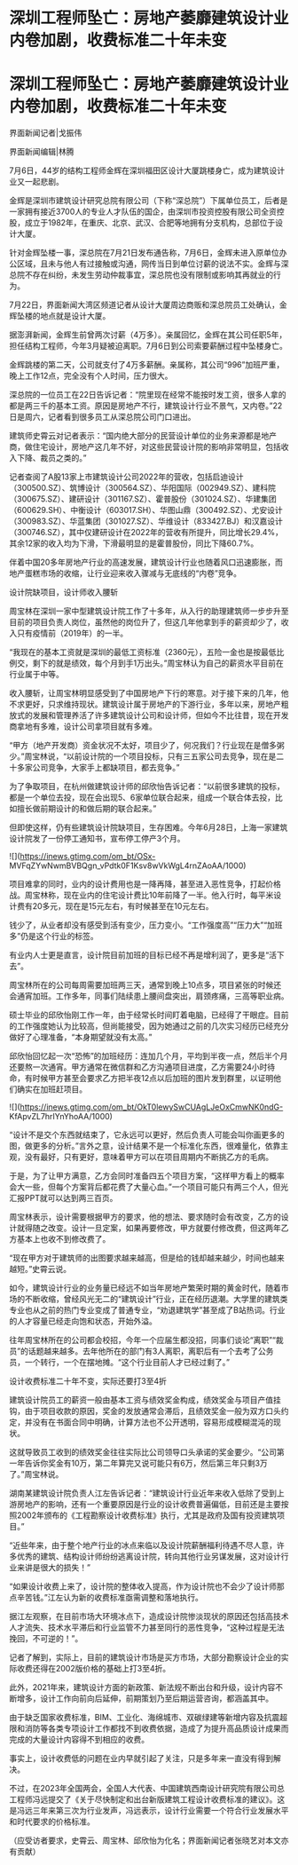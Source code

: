 # 深圳工程师坠亡：房地产萎靡建筑设计业内卷加剧，收费标准二十年未变

# 深圳工程师坠亡：房地产萎靡建筑设计业内卷加剧，收费标准二十年未变

界面新闻记者|戈振伟

界面新闻编辑|林腾

7月6日，44岁的结构工程师金辉在深圳福田区设计大厦跳楼身亡，成为建筑设计业又一起悲剧。

金辉是深圳市建筑设计研究总院有限公司（下称“深总院”）下属单位员工，后者是一家拥有接近3700人的专业人才队伍的国企，由深圳市投资控股有限公司全资控股，成立于1982年，在重庆、北京、武汉、合肥等地拥有分支机构，总部位于设计大厦。

针对金辉坠楼一事，深总院在7月21日发布通告称，7月6日，金辉未进入原单位办公区域，且未与他人有过接触或沟通，网传当日到单位讨薪的说法不实。金辉与深总院不存在纠纷，未发生劳动仲裁事宜，深总院也没有限制或影响其再就业的行为。

7月22日，界面新闻大湾区频道记者从设计大厦周边商贩和深总院员工处确认，金辉坠楼的地点就是设计大厦。

据澎湃新闻，金辉生前曾两次讨薪（4万多）。亲属回忆，金辉在其公司任职5年，担任结构工程师，今年3月疑被迫离职。7月6日到公司索要薪酬过程中坠楼身亡。

金辉跳楼的第二天，公司就支付了4万多薪酬。亲属称，其公司“996”加班严重，晚上工作12点，完全没有个人时间，压力很大。

深总院的一位员工在22日告诉记者：“院里现在经常不能按时发工资，很多人拿的都是两三千的基本工资。原因是房地产不行，建筑设计行业不景气，又内卷。”22日是周六，记者看到很多员工从深总院公司门口进出。

建筑师史霄云对记者表示：“国内绝大部分的民营设计单位的业务来源都是地产商，做住宅设计，房地产这几年不好，对这些民营设计院的影响非常明显，包括收入下降、裁员之类的。”

记者查阅了A股13家上市建筑设计公司2022年的营收，包括启迪设计（300500.SZ）、筑博设计（300564.SZ）、华阳国际（002949.SZ）、建科院（300675.SZ）、建研设计（301167.SZ）、霍普股份（301024.SZ）、华建集团（600629.SH）、中衡设计（603017.SH）、华图山鼎（300492.SZ）、尤安设计（300983.SZ）、华蓝集团（301027.SZ）、华维设计（833427.BJ）和汉嘉设计（300746.SZ），其中仅建研设计在2022年的营收有所提升，同比增长29.4%，其余12家的收入均为下滑，下滑最明显的是霍普股份，同比下降60.7%。

伴着中国20多年房地产行业的高速发展，建筑设计行业也随着风口迅速膨胀，而地产蛋糕市场的收缩，让行业迎来收入骤减与无底线的“内卷”竞争。

设计院缺项目，设计师收入腰斩

周宝林在深圳一家中型建筑设计院工作了十多年，从入行的助理建筑师一步步升至目前的项目负责人岗位，虽然他的岗位升了，但这几年他拿到手的薪资却少了，收入只有疫情前（2019年）的一半。

“我现在的基本工资就是深圳的最低工资标准（2360元），五险一金也是按最低比例交，剩下的就是绩效，每个月到手1万出头。”周宝林认为自己的薪资水平目前在行业属于中等。

收入腰斩，让周宝林明显感受到了中国房地产下行的寒意。对于接下来的几年，他不求更好，只求维持现状。建筑设计属于房地产的下游行业，多年以来，房地产粗放式的发展和管理养活了许多建筑设计公司和设计师，但如今不比往昔，现在开发商拿地有多难，设计公司拿项目就有多难。

“甲方（地产开发商）资金状况不太好，项目少了，何况我们？行业现在是僧多粥少。”周宝林说，“以前设计院的一个项目投标，只有三五家公司去竞争，现在是二十多家公司竞争，大家手上都缺项目，都去竞争。”

为了争取项目，在杭州做建筑设计师的邱欣怡告诉记者：“以前很多建筑的投标，都是一个单位去投，现在会出现5、6家单位联合起来，组成一个联合体去投，比如擅长做前期设计的和做后期的联合起来。”

但即使这样，仍有些建筑设计院缺项目，生存困难。今年6月28日，上海一家建筑设计院发了一份停工通知书，宣布停工停产3个月。

![](https://inews.gtimg.com/om_bt/OSx-
MVFqZYwNwmBVBQgn_vPdtk0F1Ksv8wVkWgL4rnZAoAA/1000)

项目难拿的同时，业内的设计费用也是一降再降，甚至进入恶性竞争，打起价格战。周宝林称，现在业内的住宅设计费比10年前降了一半。他入行时，每平米设计费有20多元，现在是15元左右，有时候甚至在10元左右。

钱少了，从业者却没有感受到活有变少，压力变小。“工作强度高”“压力大”“加班多”仍是这个行业的标签。

有业内人士更是直言，设计院目前加班的目标已经不再是增利润了，更多是“活下去”。

周宝林所在的公司每周需要加班两三天，通常到晚上10点多，项目紧张的时候还会通宵加班。工作多年，同事们陆续患上腰间盘突出，肩颈疼痛，三高等职业病。

硕士毕业的邱欣怡刚工作一年，由于经常长时间盯着电脑，已经得了干眼症。目前的工作强度她认为比较高，但尚能接受，因为她通过之前的几次实习经历已经充分做好了心理准备，“本身期望就没有太高。”

邱欣怡回忆起一次“恐怖”的加班经历：连加几个月，平均到半夜一点，然后半个月还要熬一次通宵。甲方通常在微信群和乙方沟通项目进度，乙方需要24小时待命，有时候甲方甚至会要求乙方把半夜12点以后加班的图片发到群里，以证明他们确实在加班赶项目。

![](https://inews.gtimg.com/om_bt/OkT0lewySwCUAgLJeOxCmwNK0ndG-
KfApvZL7hrIYnYhoAA/1000)

“设计不是交个东西就结束了，它永远可以更好，然后负责人可能会叫你画更多的图，做更多的分析。”言外之意，设计结果不是一个标准化东西，很难量化，依靠主观，没有最好，只有更好，意味着甲方可以在项目周期内不断挑乙方的毛病。

于是，为了让甲方满意，乙方会同时准备四五个项目方案，“这样甲方看上的概率会大一些，但每个方案背后都花费了大量心血。”一个项目可能只有两三个人，但光汇报PPT就可以达到两三百页。

周宝林表示，设计需要根据甲方的要求，他的想法、要求随时会有改变，乙方的设计就得随之改变。设计一旦定案，如果再要修改，甲方就要付修改费，但这两年乙方基本上也收不到修改费了。

“现在甲方对于建筑师的出图要求越来越高，但是给的钱却越来越少，时间也越来越短。”史霄云说。

如今，建筑设计行业的业务量已经远不如当年房地产繁荣时期的黄金时代，随着市场的不断收缩，曾经风光无二的“建筑设计”行业，正在经历退潮。大学里的建筑类专业也从之前的热门专业变成了普通专业，“劝退建筑学”甚至成了B站热词。行业的人才容量已经走向饱和状态，开始外溢。

往年周宝林所在的公司都会校招，今年一个应届生都没招，同事们谈论“离职”“裁员”的话题越来越多。去年他所在的部门有3人离职，离职后有一个去考了公务员，一个转行，一个在摆地摊。“这个行业目前人才已经过剩了。”

设计收费标准二十年不变，实际还要打3至4折

建筑设计院员工的薪资一般由基本工资与绩效奖金构成，绩效奖金与项目产值挂钩，由于项目收款的原因，奖金的发放通常会滞后，且绩效奖金一般为双方口头约定，并没有在书面合同中明确，计算方法也不公开透明，容易形成模糊混沌的现状。

这就导致员工收到的绩效奖金往往实际比公司领导口头承诺的奖金要少。“公司第一年告诉你奖金有10万，第二年算完又说可能只有6万，然后第三年只剩3万了。”周宝林说。

湖南某建筑设计院负责人江左告诉记者：“建筑设计行业近年来收入低除了受到上游房地产的影响，还有一个重要原因是行业的设计收费普遍偏低，目前还是主要按照2002年颁布的《工程勘察设计收费标准》执行，尤其是政府及国有投资建筑项目。”

“近些年来，由于整个地产行业的冰点来临以及设计院薪酬福利待遇不尽人意，许多优秀的建筑、结构设计师纷纷逃离设计院，转向其他行业另谋发展，这对设计行业来讲是很大的损失！”

“如果设计收费上来了，设计院的整体收入提高，作为设计院也不会少了设计师那点辛苦钱。”江左认为新的收费标准亟需调整和落地执行。

据江左观察，在目前市场大环境冰点下，造成设计院惨淡现状的原因还包括高技术人才流失、技术水平滞后和行业监管不力甚至同行的恶性竞争，“这种过程是无法挽回，不可逆的！”。

记者了解到，实际上，目前的建筑设计市场是买方市场，大部分勘察设计企业的实际收费还得在2002版价格的基础上打3至4折。

此外，2021年来，建筑设计方面的新政策、新法规不断出台和升级，设计内容不断增多，设计工作向前向后延伸，前期策划乃至后期运营咨询，都涵盖其中。

由于缺乏国家收费标准，BIM、工业化、海绵城市、双碳绿建等新增内容及抗震超限和消防等各类专项设计工作都找不到收费依据，造成了为提升高品质设计成果而完成的大量设计内容得不到相应的收费。

事实上，设计收费低的问题在业内早就引起了关注，只是多年来一直没有得到解决。

不过，在2023年全国两会，全国人大代表、中国建筑西南设计研究院有限公司总工程师冯远提交了《关于尽快制定和出台新版建筑工程设计收费标准的建议》。这是冯远三年来第三次为行业发声，冯远表示，设计行业需要一个符合行业发展水平和时代要求的价格标准。

（应受访者要求，史霄云、周宝林、邱欣怡为化名；界面新闻记者张晓艺对本文亦有贡献）

